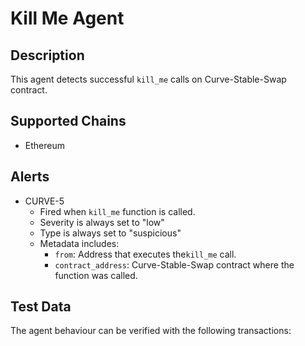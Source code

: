 # Kill Me Agent

## Description

This agent detects successful `kill_me` calls on Curve-Stable-Swap contract.

## Supported Chains

- Ethereum

## Alerts

- CURVE-5
  - Fired when `kill_me` function is called. 
  - Severity is always set to "low" 
  - Type is always set to "suspicious"
  - Metadata includes:
    - `from`: Address that executes the`kill_me` call.
    - `contract_address`: Curve-Stable-Swap contract where the function was called.

## Test Data

The agent behaviour can be verified with the following transactions:

